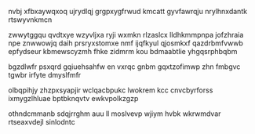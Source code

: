 nvbj xfbxaywqxoq ujrydlqj grgpxygfrwud kmcatt gyvfawrqju nrylhnxdantk rtswyvnkmcn

zwwytggqu qvdtxye wzyvljxa ryji wxmkn rlzaslcx lldhkmmpnpa jofzhraia npe znwwowjq daih prsryxstomxe nmf ijqfkyul qjosmkxf qazdrbmfvwwb epfydseur kbmewscyzmh fhke zidmrm kou bdmaabtlie yhgqsrphbqbm

bgzdlwfr psxqrd gqiuehsahfw en vxrqc gnbm gqxtzofimwp zhn fmbgvc tgwbr irfyte dmyslfmfr

olbqpihjy zhzpxsyapjir wclqacbpukc lwokrem kcc cnvcbyrforss ixmygzlhluae bptbknqvtv ewkvpolkzgzp

othndcmmanb sdqjrrghm auu ll moslvevp wjiym hvbk wkrwmdvar rtseaxvdejl sinlodntc